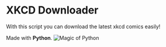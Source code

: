 # XKCD Downloader

With this script you can download the latest xkcd comics easily!

Made with **Python**.
![Magic of Python](https://imgs.xkcd.com/comics/python.png)
